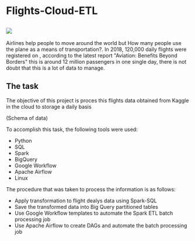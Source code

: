 # Flights-Cloud-ETL

[![](Images/giphy-downsized-large.gif)](https://media.giphy.com/media/26xBIGFMLSK3OqnKg/giphy.gif)           
----

Airlines help people to move around the world but How many people use the plane as a means of transportation?.
In 2018, 120,000 daily flights were registered on , according to the latest report "Aviation: Benefits Beyond Borders" this is around 12 million passengers in one single day, there is not doubt that this is a lot of data to manage.

The task
----

The objective of this project is proces this flights data obtained from Kaggle in the cloud to storage a daily basis

(Schema of data)

To accomplish this task, the following tools were used:

- Python
- SQL
- Spark
- BigQuery
- Google Workflow
- Apache Airflow
- Linux

The procedure that was taken to process the information is as follows:

- Apply transformation to flight dealys data using Spark-SQL
- Save the transformed data into Big Query partitioned tables
- Use Google Workflow templates to automate the Spark ETL batch processing job
- Use Apache Airflow to create DAGs and automate the batch processing job

